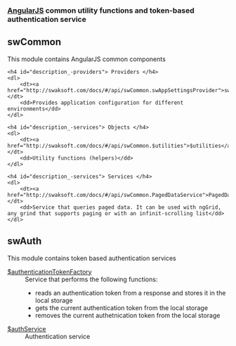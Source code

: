 ﻿### [AngularJS](http://angularjs.org/) common utility functions and token-based authentication service

<h2>swCommon</h2>
<div class="description">
	<p>This module contains AngularJS common components</p>

	<h4 id="description_-providers"> Providers </h4>
	<dl>
		<dt><a href="http://swaksoft.com/docs/#/api/swCommon.swAppSettingsProvider">swAppSettings</a> </dt>
		<dd>Provides application configuration for different environments</dd>
	</dl>

	<h4 id="description_-services"> Objects </h4> 
	<dl>
		<dt><a href="http://swaksoft.com/docs/#/api/swCommon.$utilities">$utilities</a></dt>
		<dd>Utility functions (helpers)</dd>
	</dl>

	<h4 id="description_-services"> Services </h4> 
	<dl>
		<dt><a href="http://swaksoft.com/docs/#/api/swCommon.PagedDataService">PagedDataService</a></dt>
		<dd>Service that queries paged data. It can be used with ngGrid, any grind that supports paging or with an infinit-scrolling list</dd>
	</dl>
</div>

<h2>swAuth</h2>
<div class="description">
	<p>This module contains token based authentication services</p>
	<dl>
		<dt><a href="http://swaksoft.com/docs/#/api/swAuth.$authenticationTokenFactory">$authenticationTokenFactory</a> </dt>
		<dd>
			Service that performs the following functions:
			<ul>
				<li>reads an authentication token from a response and stores it in the local storage</li>
				<li>gets the current authentication token from the local storage</li>
				<li>removes the current authetnication token from the local storage</li>
			</ul>
		</dd>
		<dt><a href="http://swaksoft.com/docs/#/api/swAuth.$authService">$authService</a> </dt>
		<dd>
			Authentication service
		</dd>
	</dl>
</div>
